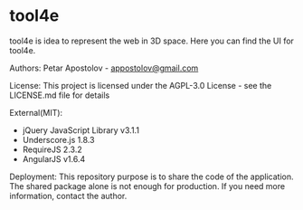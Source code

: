 # tool4e
tool4e is idea to represent the web in 3D space.
Here you can find the UI for tool4e.

Authors: 
Petar Apostolov - appostolov@gmail.com

License: 
This project is licensed under the AGPL-3.0 License - see the LICENSE.md file for details

External(MIT): 
 * jQuery JavaScript Library v3.1.1
 * Underscore.js 1.8.3
 * RequireJS 2.3.2
 * AngularJS v1.6.4
 
 Deployment: 
This repository purpose is to share the code of the application. The shared package alone is not enough for production. If you need more information, contact the author.
